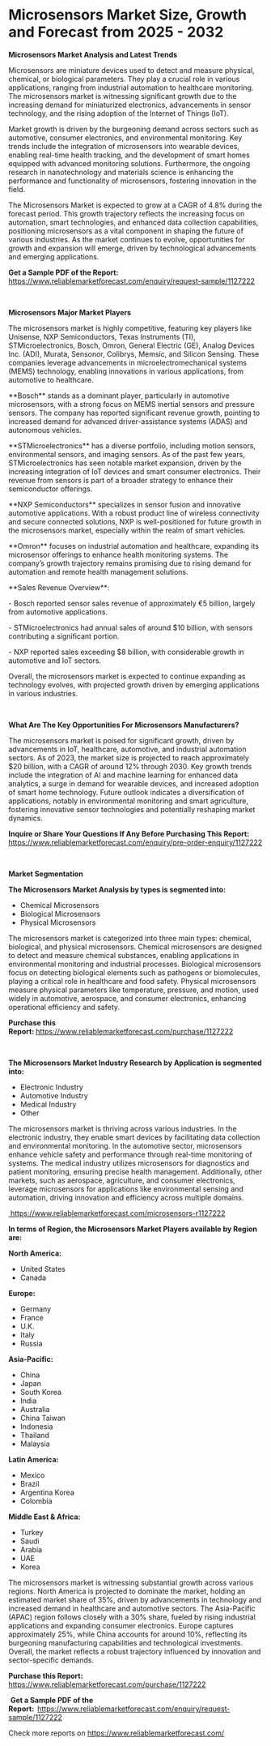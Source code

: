 <p><h1>Microsensors Market Size, Growth and Forecast from 2025 - 2032</h1></p><p><strong>Microsensors Market Analysis and Latest Trends</strong></p>
<p><p>Microsensors are miniature devices used to detect and measure physical, chemical, or biological parameters. They play a crucial role in various applications, ranging from industrial automation to healthcare monitoring. The microsensors market is witnessing significant growth due to the increasing demand for miniaturized electronics, advancements in sensor technology, and the rising adoption of the Internet of Things (IoT).</p><p>Market growth is driven by the burgeoning demand across sectors such as automotive, consumer electronics, and environmental monitoring. Key trends include the integration of microsensors into wearable devices, enabling real-time health tracking, and the development of smart homes equipped with advanced monitoring solutions. Furthermore, the ongoing research in nanotechnology and materials science is enhancing the performance and functionality of microsensors, fostering innovation in the field.</p><p>The Microsensors Market is expected to grow at a CAGR of 4.8% during the forecast period. This growth trajectory reflects the increasing focus on automation, smart technologies, and enhanced data collection capabilities, positioning microsensors as a vital component in shaping the future of various industries. As the market continues to evolve, opportunities for growth and expansion will emerge, driven by technological advancements and emerging applications.</p></p>
<p><strong>Get a Sample PDF of the Report:&nbsp;</strong> <a href="https://www.reliablemarketforecast.com/enquiry/request-sample/1127222?utm_campaign=1766&utm_medium=2&utm_source=Github&utm_content=ia&utm_term=11022025&utm_id=microsensors">https://www.reliablemarketforecast.com/enquiry/request-sample/1127222</a></p>
<p>&nbsp;</p>
<p><strong>Microsensors Major Market Players</strong></p>
<p><p>The microsensors market is highly competitive, featuring key players like Unisense, NXP Semiconductors, Texas Instruments (TI), STMicroelectronics, Bosch, Omron, General Electric (GE), Analog Devices Inc. (ADI), Murata, Sensonor, Colibrys, Memsic, and Silicon Sensing. These companies leverage advancements in microelectromechanical systems (MEMS) technology, enabling innovations in various applications, from automotive to healthcare.</p><p>**Bosch** stands as a dominant player, particularly in automotive microsensors, with a strong focus on MEMS inertial sensors and pressure sensors. The company has reported significant revenue growth, pointing to increased demand for advanced driver-assistance systems (ADAS) and autonomous vehicles.</p><p>**STMicroelectronics** has a diverse portfolio, including motion sensors, environmental sensors, and imaging sensors. As of the past few years, STMicroelectronics has seen notable market expansion, driven by the increasing integration of IoT devices and smart consumer electronics. Their revenue from sensors is part of a broader strategy to enhance their semiconductor offerings.</p><p>**NXP Semiconductors** specializes in sensor fusion and innovative automotive applications. With a robust product line of wireless connectivity and secure connected solutions, NXP is well-positioned for future growth in the microsensors market, especially within the realm of smart vehicles.</p><p>**Omron** focuses on industrial automation and healthcare, expanding its microsensor offerings to enhance health monitoring systems. The company’s growth trajectory remains promising due to rising demand for automation and remote health management solutions.</p><p>**Sales Revenue Overview**: </p><p>- Bosch reported sensor sales revenue of approximately €5 billion, largely from automotive applications.</p><p>- STMicroelectronics had annual sales of around $10 billion, with sensors contributing a significant portion.</p><p>- NXP reported sales exceeding $8 billion, with considerable growth in automotive and IoT sectors.</p><p>Overall, the microsensors market is expected to continue expanding as technology evolves, with projected growth driven by emerging applications in various industries.</p></p>
<p>&nbsp;</p>
<p><strong>What Are The Key Opportunities For Microsensors Manufacturers?</strong></p>
<p><p>The microsensors market is poised for significant growth, driven by advancements in IoT, healthcare, automotive, and industrial automation sectors. As of 2023, the market size is projected to reach approximately $20 billion, with a CAGR of around 12% through 2030. Key growth trends include the integration of AI and machine learning for enhanced data analytics, a surge in demand for wearable devices, and increased adoption of smart home technology. Future outlook indicates a diversification of applications, notably in environmental monitoring and smart agriculture, fostering innovative sensor technologies and potentially reshaping market dynamics.</p></p>
<p><strong>Inquire or Share Your Questions If Any Before Purchasing This Report:</strong> <a href="https://www.reliablemarketforecast.com/enquiry/pre-order-enquiry/1127222?utm_campaign=1766&utm_medium=2&utm_source=Github&utm_content=ia&utm_term=11022025&utm_id=microsensors">https://www.reliablemarketforecast.com/enquiry/pre-order-enquiry/1127222</a></p>
<p>&nbsp;</p>
<p><strong>Market Segmentation</strong></p>
<p><strong>The Microsensors Market Analysis by types is segmented into:</strong></p>
<p><ul><li>Chemical Microsensors</li><li>Biological Microsensors</li><li>Physical Microsensors</li></ul></p>
<p><p>The microsensors market is categorized into three main types: chemical, biological, and physical microsensors. Chemical microsensors are designed to detect and measure chemical substances, enabling applications in environmental monitoring and industrial processes. Biological microsensors focus on detecting biological elements such as pathogens or biomolecules, playing a critical role in healthcare and food safety. Physical microsensors measure physical parameters like temperature, pressure, and motion, used widely in automotive, aerospace, and consumer electronics, enhancing operational efficiency and safety.</p></p>
<p><strong>Purchase this Report:&nbsp;</strong><a href="https://www.reliablemarketforecast.com/purchase/1127222?utm_campaign=1766&utm_medium=2&utm_source=Github&utm_content=ia&utm_term=11022025&utm_id=microsensors">https://www.reliablemarketforecast.com/purchase/1127222</a></p>
<p>&nbsp;</p>
<p><strong>The Microsensors Market Industry Research by Application is segmented into:</strong></p>
<p><ul><li>Electronic Industry</li><li>Automotive Industry</li><li>Medical Industry</li><li>Other</li></ul></p>
<p><p>The microsensors market is thriving across various industries. In the electronic industry, they enable smart devices by facilitating data collection and environmental monitoring. In the automotive sector, microsensors enhance vehicle safety and performance through real-time monitoring of systems. The medical industry utilizes microsensors for diagnostics and patient monitoring, ensuring precise health management. Additionally, other markets, such as aerospace, agriculture, and consumer electronics, leverage microsensors for applications like environmental sensing and automation, driving innovation and efficiency across multiple domains.</p></p>
<p><a href="https://www.reliablemarketforecast.com/microsensors-r1127222?utm_campaign=1766&utm_medium=2&utm_source=Github&utm_content=ia&utm_term=11022025&utm_id=microsensors">&nbsp;https://www.reliablemarketforecast.com/microsensors-r1127222</a></p>
<p><strong>In terms of Region, the Microsensors Market Players available by Region are:</strong></p>
<p>
    <p> <strong> North America: </strong>
        <ul>
            <li>United States</li>
            <li>Canada</li>
        </ul>
        </p> 
    <p> <strong> Europe: </strong>
        <ul>
            <li>Germany</li>
            <li>France</li>
            <li>U.K.</li>
            <li>Italy</li>
            <li>Russia</li>
        </ul>
        </p> 
    <p> <strong> Asia-Pacific: </strong>
        <ul>
            <li>China</li>
            <li>Japan</li>
            <li>South Korea</li>
            <li>India</li>
            <li>Australia</li>
            <li>China Taiwan</li>
            <li>Indonesia</li>
            <li>Thailand</li>
            <li>Malaysia</li>
        </ul>
        </p> 
    <p> <strong> Latin America: </strong>
        <ul>
            <li>Mexico</li>
            <li>Brazil</li>
            <li>Argentina Korea</li>
            <li>Colombia</li>
        </ul>
        </p> 
    <p> <strong> Middle East & Africa: </strong>
        <ul>
            <li>Turkey</li>
            <li>Saudi</li>
            <li>Arabia</li>
            <li>UAE</li>
            <li>Korea</li>
        </ul>
    </p>
    </p>
<p><p>The microsensors market is witnessing substantial growth across various regions. North America is projected to dominate the market, holding an estimated market share of 35%, driven by advancements in technology and increased demand in healthcare and automotive sectors. The Asia-Pacific (APAC) region follows closely with a 30% share, fueled by rising industrial applications and expanding consumer electronics. Europe captures approximately 25%, while China accounts for around 10%, reflecting its burgeoning manufacturing capabilities and technological investments. Overall, the market reflects a robust trajectory influenced by innovation and sector-specific demands.</p></p>
<p><strong>Purchase this Report: </strong><a href="https://www.reliablemarketforecast.com/purchase/1127222?utm_campaign=1766&utm_medium=2&utm_source=Github&utm_content=ia&utm_term=11022025&utm_id=microsensors">https://www.reliablemarketforecast.com/purchase/1127222</a></p>
<p>&nbsp;<strong>Get a Sample PDF of the Report:&nbsp;&nbsp;</strong><a href="https://www.reliablemarketforecast.com/enquiry/request-sample/1127222?utm_campaign=1766&utm_medium=2&utm_source=Github&utm_content=ia&utm_term=11022025&utm_id=microsensors">https://www.reliablemarketforecast.com/enquiry/request-sample/1127222</a></p>
<p><strong></strong></p>
<p>Check more reports on <a href="https://www.reliablemarketforecast.com/?utm_campaign=1766&utm_medium=2&utm_source=Github&utm_content=ia&utm_term=11022025&utm_id=microsensors">https://www.reliablemarketforecast.com/</a></p>
